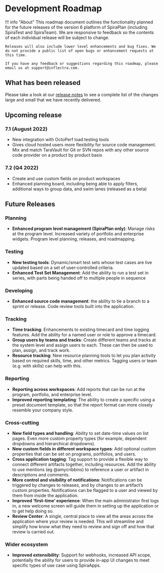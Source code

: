 # Development Roadmap

!!! info "About"
    This roadmap document outlines the functionality planned for the future releases of the version 6 platform of SpiraPlan (including SpiraTest and SpiraTeam). We are responsive to feedback so the contents of each individual release will be subject to change.

    Releases will also include lower level enhancements and bug fixes. We do not provide a public list of open bugs or enhancement requests at this time.
    
    If you have any feedback or suggestions regarding this roadmap, please email us at support@inflectra.com.

## What has been released
Please take a look at our [release notes](../release-notes-v6) to see a complete list of the changes large and small that we have recently delivered.

## Upcoming release
### 7.1 (August 2022)
- New integration with OctoPerf load testing tools
- Gives cloud hosted users more flexibility for source code management. Mix and match TaraVault for Git or SVN repos with any other source code provider on a product by product basis

### 7.2 (Q4 2022)
- Create and use custom fields on product workspaces
- Enhanced planning board, including being able to apply filters, additional ways to group data, and swim lanes (released as a beta)


## Future Releases
### Planning
- **Enhanced program level management (SpiraPlan only)**: Manage risks at the program level. Increased variety of portfolio and enterprise widgets. Program level planning, releases, and roadmapping.

### Testing
- **New testing tools**: Dynamic/smart test sets whose test cases are live updated based on a set of user-controlled criteria.
- **Enhanced Test Set Management**: Add the ability to run a test set in series, with parts being handed off to multiple people in sequence 

### Developing
- **Enhanced source code management**: the ability to tie a branch to a sprint or release. Code review tools built into the application.

### Tracking
- **Time tracking**: Enhancements to existing timecard and time logging features. Add the ability for a named user or role to approve a timecard.
- **Group users by teams and tracks**: Create different teams and tracks at the system level and assign users to each. These can then be used to plan, assign, and track work.
- **Resource tracking**: New resource planning tools to let you plan activity based on required skills, time, and other metrics. Tagging users or team (e.g. with skills) can help with this.

### Reporting
- **Reporting across workspaces**: Add reports that can be run at the program, portfolio, and enterprise level.
- **Improved reporting templating**: The ability to create a specific using a preset document template, so that the report format can more closely resemble your company style.

### Cross-cutting
- **New field types and handling**: Ability to set date-time values on list pages. Even more custom property types (for example, dependent dropdowns and hierarchical dropdowns).
- **New custom fields in different workspace types**: Add optional custom properties that can be set on programs, portfolios, and users.
- **Cross application tagging**: Tag support to provide a flexible way to connect different artifacts together, including resources. Add the ability to use mentions (eg @amycribbins) to reference a user or artifact in descriptions and comments.
- **More control and visibility of notifications**: Notifications can be triggered by changes to releases, and by changes to an artifact’s custom properties. Notifications can be flagged to a user and viewed by them from inside the application.
- **Improved ‘first-time’ experience**: When the main administrator first logs in, a new welcome screen will guide them in setting up the application or to get help doing so.
- **Review Center**: A single, central place to view all the areas across the application where your review is needed. This will streamline and simplify how know what they need to review and sign off and how that review is carried out.

### Wider ecosystem
- **Improved extensibility**: Support for webhooks, increased API scope, potentially the ability for users to provide in-app UI changes to meet specific types of use case using SpiraApps.